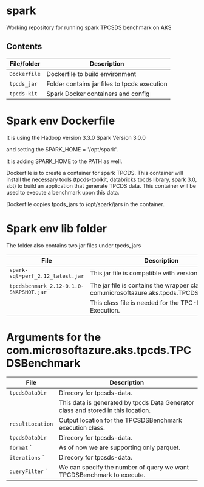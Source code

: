 <!-- TODO: Add instructions on building Dockerfile -->
# spark

Working repository for running spark TPCSDS benchmark on AKS

## Contents

| File/folder       | Description                                  |
| ----------------- | ---------------------------------------------|
| `Dockerfile`      | Dockerfile to build environment              |
| `tpcds_jar`       | Folder contains jar files to tpcds execution |
| `tpcds-kit`       | Spark Docker containers and config           |


# Spark env Dockerfile
It is using the 
      Hadoop version 3.3.0 
      Spark Version 3.0.0

and setting the SPARK_HOME = '/opt/spark'.

It is adding SPARK_HOME to the PATH as well.

Dockerfile is to create a container for spark TPCDS. This container will install the necessary tools (tpcds-toolkit, databricks tpcds library, spark 3.0, sbt) to build an application that generate TPCDS data. This container will be used to execute a benchmark upon this data.

Dockerfile copies tpcds_jars to /opt/spark/jars in the container.

# Spark env lib folder
The folder also contains two jar files under tpcds_jars

| File                                  | Description                                                                            |
| ------------------------------------  | ---------------------------------------------------------------------------------------|
| `spark-sql=perf_2.12_latest.jar`      | This jar file is compatible with version Spark 3.0.0                                   |
| `tpcdsbenmark_2.12-0.1.0-SNAPSHOT.jar`| The jar file is contains the wrapper class com.microsoftazure.aks.tpcds.TPCDSBenchmark.|
| `                                    `| This class file is needed for the TPC-DS Execution.                                    |

# Arguments for the com.microsoftazure.aks.tpcds.TPCDSBenchmark
| File                  | Description                                                                            |
| --------------------  | ---------------------------------------------------------------------------------------|
| `tpcdsDataDir`        | Direcory for tpcsds-data.                                                              |
| `            `        | This data is generated by tpcds Data Generator class and stored in this location.      |
| `resultLocation`      | Output location for the TPCSDSBenchmark execution class.                               |
| `tpcdsDataDir`        | Direcory for tpcsds-data.                                                              |
| `format`    `         | As of now we are supporting only parquet.                                              |
| `iterations`    `     | Direcory for tpcsds-data.                                                              |
| `queryFilter`    `    | We can specify the number of query we want TPCDSBenchmark to execute.                  |

